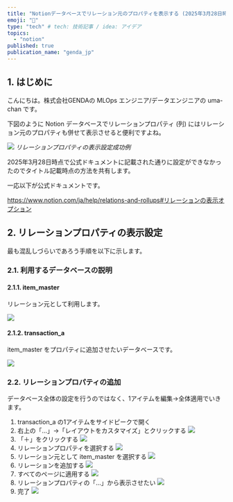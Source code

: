 ```yaml
---
title: "Notionデータベースでリレーション元のプロパティを表示する (2025年3月28日時点)"
emoji: "🐴"
type: "tech" # tech: 技術記事 / idea: アイデア
topics:
  - "notion"
published: true
publication_name: "genda_jp"
---
```


## 1. はじめに

こんにちは。株式会社GENDAの MLOps エンジニア/データエンジニアの uma-chan です。

下図のように Notion データベースでリレーションプロパティ (列) にはリレーション元のプロパティも併せて表示させると便利ですよね。

![](/images/2025-03-28-display-notion-relation-property-as-section/goal.png)
*リレーションプロパティの表示設定成功例*

2025年3月28日時点で公式ドキュメントに記載された通りに設定ができなかったのでタイトル記載時点の方法を共有します。

一応以下が公式ドキュメントです。

https://www.notion.com/ja/help/relations-and-rollups#リレーションの表示オプション

## 2. リレーションプロパティの表示設定

最も混乱しづらいであろう手順を以下に示します。

### 2.1. 利用するデータベースの説明

#### 2.1.1. item_master

リレーション元として利用します。

![](/images/2025-03-28-display-notion-relation-property-as-section/item_master.png)

#### 2.1.2. transaction_a

item_master をプロパティに追加させたいデータベースです。

![](/images/2025-03-28-display-notion-relation-property-as-section/transaction_a.png)

### 2.2. リレーションプロパティの追加

データベース全体の設定を行うのではなく、1アイテムを編集→全体適用でいきます。

1. transaction_a の1アイテムをサイドピークで開く
1. 右上の「…」→「レイアウトをカスタマイズ」とクリックする
    ![](/images/2025-03-28-display-notion-relation-property-as-section/01-customize-layout.png)
1. 「＋」をクリックする
    ![](/images/2025-03-28-display-notion-relation-property-as-section/02-click-plus.png)
1. リレーションプロパティを選択する
    ![](/images/2025-03-28-display-notion-relation-property-as-section/03-add-relation.png)
1. リレーション元として item_master を選択する
    ![](/images/2025-03-28-display-notion-relation-property-as-section/04-add-item-master.png)
1. リレーションを追加する
    ![](/images/2025-03-28-display-notion-relation-property-as-section/05-add-relation.png)
1. すべてのページに適用する
    ![](/images/2025-03-28-display-notion-relation-property-as-section/06-apply.png)
1. リレーションプロパティの「…」から表示させたい
    ![](/images/2025-03-28-display-notion-relation-property-as-section/07-set-property.png)
1. 完了
    ![](/images/2025-03-28-display-notion-relation-property-as-section/goal.png)
